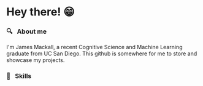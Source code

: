# Hey there! :grin:

### :mag: &nbsp;    About me
I'm James Mackall, a recent Cognitive Science and Machine Learning graduate from UC San Diego.  This github is somewhere for me to store and showcase my projects.

### :abacus: &nbsp;    Skills
![<Jupyter>](https://img.shields.io/badge/<Jupyter>-<Orange>?style=for-the-badge&logo=<Jupyter>&logoColor=<Orange>)
